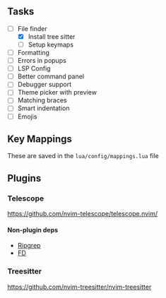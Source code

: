 ## Tasks
- [ ] File finder
    - [x] Install tree sitter
    - [ ] Setup keymaps
- [ ] Formatting
- [ ] Errors in popups
- [ ] LSP Config
- [ ] Better command panel
- [ ] Debugger support
- [ ] Theme picker with preview
- [ ] Matching braces
- [ ] Smart indentation
- [ ] Emojis

## Key Mappings
These are saved in the `lua/config/mappings.lua` file

## Plugins

### Telescope
https://github.com/nvim-telescope/telescope.nvim/

#### Non-plugin deps

- [Ripgrep](https://github.com/BurntSushi/ripgrep)
- [FD](https://github.com/sharkdp/fd)

### Treesitter
https://github.com/nvim-treesitter/nvim-treesitter
